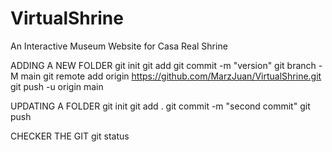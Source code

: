 # VirtualShrine
An Interactive Museum Website for Casa Real Shrine

ADDING A NEW FOLDER
git init
git add
git commit -m "version"
git branch -M main
git remote add origin https://github.com/MarzJuan/VirtualShrine.git
git push -u origin main

UPDATING A FOLDER
git init
git add .
git commit -m "second commit"
git push

CHECKER THE GIT
git status
